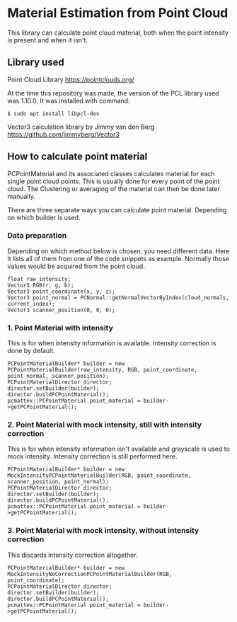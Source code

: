 # Material Estimation from Point Cloud
This library can calculate point cloud material, both when the point intensity is present and when it isn't.

## Library used
Point Cloud Library https://pointclouds.org/

At the time this repository was made, the version of the PCL library used was 1.10.0. 
It was installed with command: 
```
$ sudo apt install libpcl-dev
```
Vector3 calculation library by Jimmy van den Berg https://github.com/jimmyberg/Vector3

##  How to calculate point material
PCPointMaterial and its associated classes calculates material for each single point cloud points. 
This is usually done for every point of the point cloud. The Clustering or averaging of the material can then be done
later manually. 

There are three separate ways you can calculate point material. Depending on which builder is used. 
### Data preparation
Depending on which method below is chosen, you need different data. Here it lists all of them from one of the code snippets as example.
Normally those values would be acquired from the point cloud.
```
float raw_intensity;
Vector3 RGB(r, g, b);
Vector3 point_coordinate(x, y, z);
Vector3 point_normal = PCNormal::getNormalVectorByIndex(cloud_normals, current_index);
Vector3 scanner_position(0, 0, 0);
```

### 1. Point Material with intensity
This is for when intensity information is available. Intensity correction is done by default.
```
PCPointMaterialBuilder* builder = new PCPointMaterialBuilder(raw_intensity, RGB, point_coordinate, point_normal, scanner_position);
PCPointMaterialDirector director;
director.setBuilder(builder);
director.buildPCPointMaterial();
pcmattex::PCPointMaterial point_material = builder->getPCPointMaterial();
```
### 2. Point Material with mock intensity, still with intensity correction
This is for when intensity information isn't available and grayscale is used to mock intensity. Intensity correction is still performed here. 
```
PCPointMaterialBuilder* builder = new MockIntensityPCPointMaterialBuilder(RGB, point_coordinate, scanner_position, point_normal);
PCPointMaterialDirector director;
director.setBuilder(builder);
director.buildPCPointMaterial();
pcmattex::PCPointMaterial point_material = builder->getPCPointMaterial();
```

### 3. Point Material with mock intensity, without intensity correction
This discards intensity correction altogether. 
```
PCPointMaterialBuilder* builder = new MockIntensityNoCorrectionPCPointMaterialBuilder(RGB, point_coordinate);
PCPointMaterialDirector director;
director.setBuilder(builder);
director.buildPCPointMaterial();
pcmattex::PCPointMaterial point_material = builder->getPCPointMaterial();
```